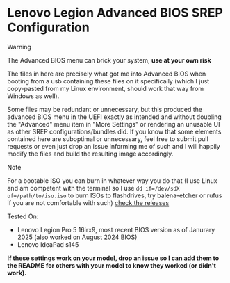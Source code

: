 # Lenovo Legion Advanced BIOS SREP Configuration

> [!WARNING]
> The Advanced BIOS menu can brick your system, **use at your own risk**

The files in here are precisely what got me into Advanced BIOS when booting from a usb containing
these files on it specifically (which I just copy-pasted from my Linux environment, should work that
way from Windows as well).

Some files may be redundant or unnecessary, but this produced the advanced BIOS menu in the UEFI
exactly as intended and without doubling the "Advanced" menu item in "More Settings" or rendering an
unusable UI as other SREP configurations/bundles did. If you know that some elements contained here
are suboptimal or unnecessary, feel free to submit pull requests or even just drop an issue
informing me of such and I will happily modify the files and build the resulting image accordingly.

> [!NOTE]
> For a bootable ISO you can burn in whatever way you do that (I use Linux and am competent with the terminal so I use `dd if=/dev/sdX of=/path/to/iso.iso` to burn ISOs to flashdrives, try balena-etcher or rufus if you are not comfortable with such) [check the releases](https://github.com/Thomashighbaugh/Lenovo-Legion-Advanced-Bios/releases/tag/v0.0.1)

Tested On:
   - Lenovo Legion Pro 5 16irx9, most recent BIOS version as of Janurary 2025 (also worked on August 2024 BIOS) 
   - Lenovo IdeaPad s145 

**If these settings work on your model, drop an issue so I can add them to the README for others with your model to know they worked (or didn't work).**
